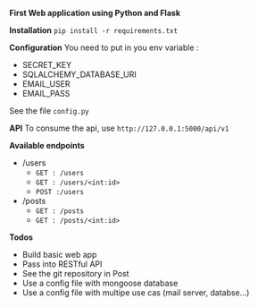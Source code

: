 **First Web application using Python and Flask**

**Installation**
`pip install -r requirements.txt`

**Configuration**
You need to put in you env variable :
- SECRET_KEY
- SQLALCHEMY_DATABASE_URI
- EMAIL_USER
- EMAIL_PASS

See the file `config.py`

**API**
To consume the api, use `http://127.0.0.1:5000/api/v1`

**Available endpoints**
- /users
    - `GET : /users`
    - `GET : /users/<int:id>`
    - `POST :/users`
- /posts
    -  `GET : /posts`
    - `GET : /posts/<int:id>`

**Todos**
- Build basic web app
- Pass into RESTful API
- See the git repository in Post
- Use a config file with mongoose database
- Use a config file with multipe use cas (mail server, databse...)